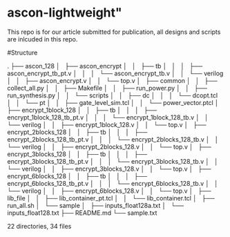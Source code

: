 # ascon-lightweight" 
This repo is for our article submitted for publication, all designs and scripts are inlcuded in this repo. 

#Structure

.
├── ascon_128
│   ├── ascon_encrypt
│   │   ├── tb
│   │   │   ├── ascon_encrypt_tb_pt.v
│   │   │   └── ascon_encrypt_tb.v
│   │   └── verilog
│   │       ├── ascon_encrypt.v
│   │       └── top.v
│   ├── common
│   │   ├── collect_all.py
│   │   ├── Makefile
│   │   ├── run_power.py
│   │   ├── run_synthesis.py
│   │   └── scripts
│   │       ├── dc
│   │       │   └── dcopt.tcl
│   │       └── pt
│   │           ├── gate_level_sim.tcl
│   │           └── power_vector.ptcl
│   ├── encrypt_1block_128
│   │   ├── tb
│   │   │   ├── encrypt_1block_128_tb_pt.v
│   │   │   └── encrypt_1block_128_tb.v
│   │   └── verilog
│   │       ├── encrypt_1block_128.v
│   │       └── top.v
│   ├── encrypt_2blocks_128
│   │   ├── tb
│   │   │   ├── encrypt_2blocks_128_tb_pt.v
│   │   │   └── encrypt_2blocks_128_tb.v
│   │   └── verilog
│   │       ├── encrypt_2blocks_128.v
│   │       └── top.v
│   ├── encrypt_3blocks_128
│   │   ├── tb
│   │   │   ├── encrypt_3blocks_128_tb_pt.v
│   │   │   └── encrypt_3blocks_128_tb.v
│   │   └── verilog
│   │       ├── encrypt_3blocks_128.v
│   │       └── top.v
│   ├── encrypt_6blocks_128
│   │   ├── tb
│   │   │   ├── encrypt_6blocks_128_tb_pt.v
│   │   │   └── encrypt_6blocks_128_tb.v
│   │   └── verilog
│   │       ├── encrypt_6blocks_128.v
│   │       └── top.v
│   ├── lib_file
│   │   ├── lib_container_pt.tcl
│   │   └── lib_container.tcl
│   ├── run_all.sh
│   └── sample
│       ├── inputs_float128a.txt
│       └── inputs_float128.txt
├── README.md
└── sample.txt

22 directories, 34 files
